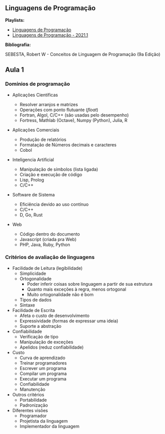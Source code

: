 ## Linguagens de Programação

**Playlists:**

- [Linguagens de Programação](https://www.youtube.com/watch?v=XEqrabmoke0&list=PLnzT8EWpmbkbdqqPRVc3h42p-1ixyTfgk&index=2
)
- [Linguagens de Programação - 2021.1](https://www.youtube.com/watch?v=xfDdxqbkiSQ&list=PLnzT8EWpmbka4KukGR184tifzqcuq_ZDv)

**Bibliografia:**

SEBESTA, Robert W - Conceitos de Linguagem de Programação (9a Edição)

## Aula 1
### Domínios de programação

- Aplicações Científicas
    - Resolver arranjos e matrizes
    - Operações com ponto flutuante (*float*)
    - Fortran, Algol, C/C++ (são usadas pelo desempenho)
    - Fortress, Mathlab (Octave), Numpy (Python), Julia, R

- Aplicações Comerciais
    - Produção de relatórios
    - Formatação de Números decimais e caracteres
    - Cobol

- Inteligencia Artificial
    - Manipulação de símbolos (lista ligada)
    - Criação e execução de código
    - Lisp, Prolog
    - C/C++

- Software de Sistema
    - Eficiência devido ao uso contínuo
    - C/C++
    - D, Go, Rust

- Web
    - Código dentro do documento
    - Javascript (criada pra Web)
    - PHP, Java, Ruby, Python

### Critérios de avaliação de linguagens

- Facilidade de Leitura (legibilidade)
    - Simplicidade
    - Ortogonalidade
        - Poder inferir coisas sobre linguagem a partir de sua estrutura
        - Quanto mais exceções à regra, menos ortogonal
        - Muito ortogonalidade não é bom
    - Tipos de dados
    - Sintaxe
- Facilidade de Escrita
    - Afeta o custo de desenvolvimento
    - Expressividade (formas de expressar uma ideia)
    - Suporte a abstração
- Confiabilidade
    - Verificação de tipo
    - Manipulação de exceções
    - Apelidos (reduz confiabilidade)
- Custo
    - Curva de aprendizado
    - Treinar programadores
    - Escrever um programa
    - Compilar um programa
    - Executar um programa
    - Confiabilidade
    - Manutenção
- Outros critérios
    - Portabilidade
    - Padronização
- Diferentes visões
    - Programador
    - Projetista da linguagem
    - Implementador da linguagem

